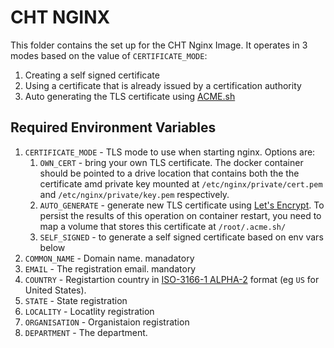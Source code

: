 # CHT NGINX

This folder contains the set up for the CHT Nginx Image.  It operates in 3 modes based on the value of `CERTIFICATE_MODE`:

1. Creating a self signed certificate
2. Using a certificate that is already issued by a certification authority
3. Auto generating the TLS certificate using [ACME.sh](https://github.com/acmesh-official/acme.sh)

## Required Environment Variables

1. `CERTIFICATE_MODE` - TLS mode to use when starting nginx. Options are:
   1. `OWN_CERT` - bring your own TLS certificate. The docker container should be pointed to a drive location that contains both the the certificate amd private key mounted at `/etc/nginx/private/cert.pem` and `/etc/nginx/private/key.pem` respectively.
   1. `AUTO_GENERATE` - generate new TLS certificate using [Let's Encrypt](https://letsencrypt.org/). To persist the results of this operation on container restart, you need  to map a volume that stores this certificate at `/root/.acme.sh/`
   1. `SELF_SIGNED` - to generate a self signed certificate based on env vars below
2. `COMMON_NAME` -  Domain name.  manadatory
3. `EMAIL` - The registration email.  mandatory
4. `COUNTRY` - Registartion country in [ISO-3166-1 ALPHA-2](https://en.wikipedia.org/wiki/ISO_3166-1_alpha-2) format (eg `US` for United States).
5. `STATE` - State registration
6. `LOCALITY` - Locatlity registration
7. `ORGANISATION` - Organistaion registration
8. `DEPARTMENT` - The department.
